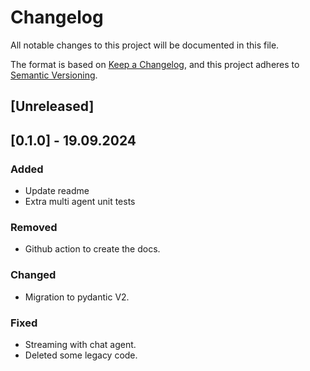 # Changelog

All notable changes to this project will be documented in this file.

The format is based on [Keep a Changelog](https://keepachangelog.com/en/1.1.0/),
and this project adheres to [Semantic Versioning](https://semver.org/spec/v2.0.0.html).

## [Unreleased]

## [0.1.0] - 19.09.2024

### Added
- Update readme
- Extra multi agent unit tests 

### Removed
- Github action to create the docs.

### Changed
- Migration to pydantic V2.

### Fixed
- Streaming with chat agent.
- Deleted some legacy code.
